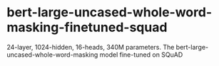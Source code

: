 # bert-large-uncased-whole-word-masking-finetuned-squad

24-layer, 1024-hidden, 16-heads, 340M parameters.
The bert-large-uncased-whole-word-masking model fine-tuned on SQuAD


